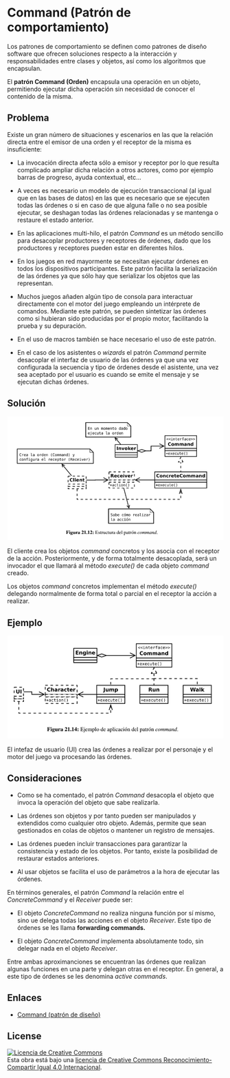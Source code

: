 # Command (Patrón de comportamiento)

Los patrones de comportamiento se definen como patrones de diseño software que ofrecen soluciones respecto a la interacción y responsabilidades entre clases y objetos, así como los algoritmos que encapsulan.

El **patrón Command (Orden)** encapsula una operación en un objeto, permitiendo ejecutar dicha operación sin necesidad de conocer el contenido de la misma.

## Problema

Existe un gran número de situaciones y escenarios en las que la relación directa entre el emisor de una orden y el receptor de la misma
es insuficiente:

* La invocación directa afecta sólo a emisor y receptor por lo que resulta complicado ampliar dicha relación a otros actores, como por ejemplo barras de progreso, ayuda contextual, etc...

* A veces es necesario un modelo de ejecución transaccional (al igual que en las bases de datos) en las que es necesario que se ejecuten todas las órdenes o si en caso de que alguna falle o no sea posible ejecutar, se deshagan todas las órdenes relacionadas y se mantenga o restaure el estado anterior.

* En las aplicaciones multi-hilo, el patrón *Command* es un método sencillo para desacoplar productores y receptores de órdenes, dado que los productores y receptores pueden estar en diferentes hilos.

* En los juegos en red mayormente se necesitan ejecutar órdenes en todos los dispositivos participantes. Este patrón facilita la serialización de las órdenes ya que sólo hay que serializar los objetos que las representan.

* Muchos juegos añaden algún tipo de consola para interactuar directamente con el motor del juego empleando un intérprete de comandos. Mediante este patrón, se pueden sintetizar las órdenes como si hubieran sido producidas por el propio motor, facilitando la prueba y su depuración.

* En el uso de macros también se hace necesario el uso de este patrón.

* En el caso de los asistentes o *wizards* el patrón *Command* permite desacoplar el interfaz de usuario de las órdenes ya que una vez configurada la secuencia y tipo de órdenes desde el asistente, una vez sea aceptado por el usuario es cuando se emite el mensaje y se ejecutan dichas órdenes.

## Solución

![Command](example/imgs/Command.png)

El cliente crea los objetos *command* concretos y los asocia con el receptor de la acción. Posteriormente, y de forma totalmente
desacoplada, será un invocador el que llamará al método *execute()* de cada objeto *command* creado.

Los objetos *command* concretos implementan el método *execute()* delegando normalmente de forma total o parcial en el receptor la acción
a realizar.

## Ejemplo

![Command](example/imgs/Command_ex.png)

El intefaz de usuario (UI) crea las órdenes a realizar por el personaje y el motor del juego va procesando las órdenes.

## Consideraciones

* Como se ha comentado, el patrón *Command* desacopla el objeto que invoca la operación del objeto que sabe realizarla.

* Las órdenes son objetos y por tanto pueden ser manipulados y extendidos como cualquier otro objeto. Además, permite que sean gestionados en colas de objetos o mantener un registro de mensajes.

* Las órdenes pueden incluir transacciones para garantizar la consistencia y estado de los objetos. Por tanto, existe la posibilidad de restaurar estados anteriores.

* Al usar objetos se facilita el uso de parámetros a la hora de ejecutar las órdenes.

En términos generales, el patrón *Command* la relación entre el *ConcreteCommand* y el *Receiver* puede ser:

* El objeto *ConcreteCommand* no realiza ninguna función por sí mismo, sino ue delega todas las acciones en el objeto *Receiver*. Este tipo de órdenes se les llama **forwarding commands.**

* El objeto *ConcreteCommand* implementa absolutamente todo, sin delegar nada en el objeto *Receiver*.

Entre ambas aproximanciones se encuentran las órdenes que realizan algunas funciones en una parte y delegan otras en el receptor.
En general, a este tipo de órdenes se les denomina *active commands*.

## Enlaces

* [Command (patrón de diseño)](https://es.wikipedia.org/wiki/Command_%28patr%C3%B3n_de_dise%C3%B1o%29)

## License

[![Licencia de Creative Commons](https://i.creativecommons.org/l/by-sa/4.0/80x15.png)](http://creativecommons.org/licenses/by-sa/4.0/)  
Esta obra está bajo una [licencia de Creative Commons Reconocimiento-Compartir Igual 4.0 Internacional](http://creativecommons.org/licenses/by-sa/4.0/).
